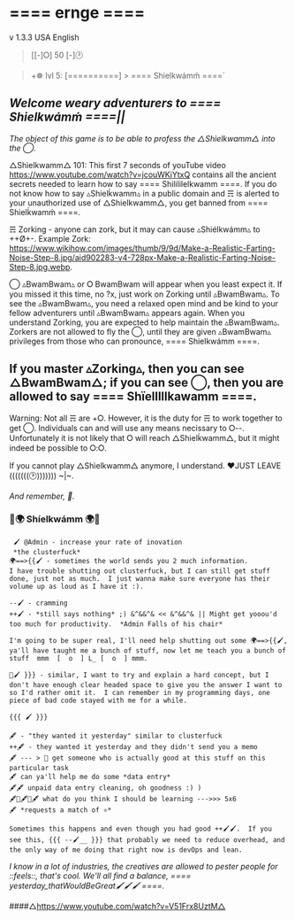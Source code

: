 # ==== ernge ====
v 1.3.3 USA English
 
> [[-]⭘] 50 [-]🕑

> +☸ lvl 5: [==========] > ==== Shielkwámḿ ====`
 
## *Welcome weary adventurers to ==== Shielkwámḿ ====||*
 
*The object of this game is to be able to profess the △Shìelkwamm△ into the ◯.*
 
△Shìelkwamm△ 101: This first 7 seconds of youTube video https://www.youtube.com/watch?v=jcouWKjYtxQ contains all the ancient secrets needed to learn how to say ==== Shilililelkwamm ====.  If you do not know how to say ▵Shielḱwamm▵ in a public domain and ☴ is alerted to your unauthorized use of △Shielkwamm△, you get banned from ==== Shielḱwamḿ ====.  
 
☴ Zorking - anyone can zork, but it may can cause ▵Shiélkwámm▵ to ++Ø+-.
Example Zork: https://www.wikihow.com/images/thumb/9/9d/Make-a-Realistic-Farting-Noise-Step-8.jpg/aid902283-v4-728px-Make-a-Realistic-Farting-Noise-Step-8.jpg.webp.  
 
◯ ▵BwamBwam▵ or ⭘ BwamBwam will appear when you least expect it.  If you missed it this time, no ?x, just work on Zorking until ▵BwamBwam▵. To see the ▵BwamBwam▵, you need a relaxed open mind and be kind to your fellow adventurers until ▵BwamBwam▵ appears again.  When you understand Zorking, you are expected to help maintain the ▵BwamBwam▵.  Zorkers are not allowed to fly the ◯, until they are given ▵BwamBwam▵ privileges from those who can pronounce, ==== Shielkwámm ====.
 
## If you master ▵Zorking▵, then you can see △BwamBwam△; if you can see ◯, then you are allowed to say ==== Shïelllllkawamm ====.
 
Warning: Not all ☴ are +⭘.  However, it is the duty for ☴ to work together to get ◯.  Individuals can and will use any means necissary to ⭘--.  Unfortunately it is not likely that ⭘ will reach △Shielḱwamm△, but it might indeed be possible to ⭘:⭘.
 
If you cannot play △Shìelkwamm△ anymore, I understand. ❤JUST LEAVE (((((((🕑))))))) ~|~.
 
*And remember, 🦕.*
 
### 🍕🌍 Shíelkwámm 🌍🍕

```
 🖌 @Admin - increase your rate of inovation
 *the clusterfuck*
🌍==>{{🖌 - sometimes the world sends you 2 much information.
I have trouble shutting out clusterfuck, but I can still get stuff done, just not as much.  I just wanna make sure everyone has their volume up as loud as I have it :).
 ```
 
 ```
--🖌 - cramming
++🖌 - *still says nothing* ;) &^&&^& << &^&&^& || Might get yooou'd too much for productivity.  *Admin Falls of his chair*
 ```
 
 ```
I'm going to be super real, I'll need help shutting out some 🌍==>{{🖌, ya'll have taught me a bunch of stuff, now let me teach you a bunch of stuff  mmm  [  o  ] L_ [  o  ] mmm.  
 
🍕🖌 }}} - similar, I want to try and explain a hard concept, but I don't have enough clear headed space to give you the answer I want to so I'd rather omit it.  I can remember in my programming days, one piece of bad code stayed with me for a while.
 
{{{ 🖌 }}}
 
🖋 - "they wanted it yesterday" similar to clusterfuck
++🖋 - they wanted it yesterday and they didn't send you a memo
🖋 --- > 🍕 get someone who is actually good at this stuff on this particular task
🖋 can ya'll help me do some *data entry*
🖋🖋 unpaid data entry cleaning, oh goodness :) )
🖋🍕🖋🍕🖋 what do you think I should be learning --->>> 5x6
🖋 *requests a match of ⚛*
 
Sometimes this happens and even though you had good ++🖌🖌.  If you see this, {{{ --🖌__ }}} that probably we need to reduce overhead, and the only way of me doing that right now is devOps and lean.
```

*I know in a lot of industries, the creatives are allowed to pester people for ::feels::, that's cool.  We'll all find a balance, ==== yesterday_thatWouldBeGreat🖌🖌🖌 ====.*
 
####△https://www.youtube.com/watch?v=V51Frx8UztM△
